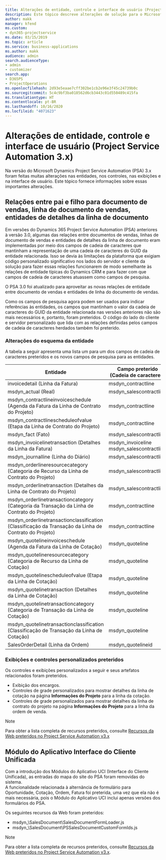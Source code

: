 ```yaml
---
title: Alterações de entidade, controle e interface de usuário (Project Service Automation 3.x)
description: Este tópico descreve alterações de solução para o Microsoft Dynamics Project Service Automation 3.x.
author: makk
manager: kfend
ms.custom:
- dyn365-projectservice
ms.date: 03/15/2019
ms.topic: article
ms.service: business-applications
ms.author: makk
audience: admin
search.audienceType:
- admin
- customizer
search.app:
- D365PS
- ProjectOperations
ms.openlocfilehash: 2d93e5eaae7cff302be1cb2e96e3f45c24739b0c
ms.sourcegitcommit: 5c4c9bf3ba018562d6cb3443c01d550489c415fa
ms.translationtype: HT
ms.contentlocale: pt-BR
ms.lasthandoff: 10/16/2020
ms.locfileid: "4071623"
---
```

# <a name="entity-control-and-user-interface-changes-project-service-automation-3x"></a>Alterações de entidade, controle e interface de usuário (Project Service Automation 3.x)
Na versão do Microsoft Dynamics Project Service Automation (PSA) 3.x foram feitas muitas alterações nas entidades, nos controles, nas exibições e na interface de usuário. Este tópico fornece informações sobre essas importantes alterações.

## <a name="parent-child-relationships-for-sales-document-sales-document-line-sales-document-line-detail-entities"></a>Relações entre pai e filho para documento de vendas, linha de documento de vendas, entidades de detalhes da linha de documento
Em versões do Dynamics 365 Project Service Automation (PSA) anteriores à versão 3.0, algumas das relações entre documentos de vendas, linhas de documento de vendas e entidades de detalhes da linha de documento eram implementadas por meio dos campos de cadeia de caracteres que mantinham a representação de uma cadeia de caracteres do GUID da entidade relacionada. Isso se devia às limitações da plataforma que exigiam código personalizado significativo nos lados do servidor e cliente da solução para fazer essas relações funcionarem de modo semelhante às relações de entidade típicas do Dynamics CRM e para fazer com que campos de cadeia de caracteres atuassem como campos de pesquisa.

O PSA 3.0 foi atualizado para aproveitar as novas relações de entidade entre documento de vendas e entidades de linha do documento de vendas.

Como os campos de pesquisa agora podem ser usados para indicar referências às entidades, os campos que mantinham o valor da cadeia de caracteres do GUID da entidade relacionada nas versões anteriores não são mais necessários e, portanto, foram preteridos. O código do lado do cliente e servidor personalizado que lida com as relações definidas pelos campos de cadeia de caracteres herdados também foi preterido.

### <a name="entity-schema-changes"></a>Alterações do esquema da entidade
A tabela a seguir apresenta uma lista um para um dos campos de cadeia de caracteres preteridos e os novos campos de pesquisa para as entidades. 

 Entidade |   Campo preterido (Cadeia de caracteres) | Novo campo (Pesquisa)
--- | --- | ---
invoicedetail (Linha da Fatura) |  msdyn_contractline |    msdyn_contractlineid
msdyn_actual (Real) | msdyn_salescontractline |   msdyn_salescontractlineid
msdyn_contractlineinvoiceschedule (Agenda da Fatura da Linha de Contrato do Projeto) |    msdyn_contractline |    msdyn_contractlineid
msdyn_contractlinescheduleofvalue (Etapa da Linha de Contrato do Projeto) |   msdyn_contractline |    msdyn_contractlineid
msdyn_fact (Fato) | msdyn_salescontractline |   msdyn_salescontractlineid
msdyn_invoicelinetransaction (Detalhes da Linha da Fatura) | msdyn_invoiceline <br> msdyn_salescontractline | msdyn_invoicelineid <br> msdyn_salescontractlineid
msdyn_journalline (Linha do Diário) |  msdyn_salescontractline |   msdyn_salescontractlineid
msdyn_orderlineresourcecategory (Categoria de Recurso da Linha de Contrato do Projeto) | msdyn_salescontractline |   msdyn_contractlineid
msdyn_orderlinetransaction (Detalhes da Linha de Contrato do Projeto) | msdyn_salescontractline |   msdyn_salescontractlineid
msdyn_orderlinetransactioncategory (Categoria da Transação da Linha de Contrato do Projeto) |   msdyn_contractline |    msdyn_contractlineid
msdyn_orderlinetransactionclassification (Classificação da Transação da Linha de Contrato do Projeto) |   msdyn_contractline |    msdyn_contractlineid
msdyn_quotelineinvoiceschedule (Agenda da Fatura da Linha de Cotação) |  msdyn_quoteline |   msdyn_quotelineid
msdyn_quotelineresourcecategory (Categoria de Recurso da Linha de Cotação) |    msdyn_quoteline |   msdyn_quotelineid
msdyn_quotelinescheduleofvalue (Etapa da Linha de Cotação) | msdyn_quoteline |   msdyn_quotelineid
msdyn_quotelinetransaction (Detalhes da Linha de Cotação) |    msdyn_quoteline |   msdyn_quotelineid
msdyn_quotelinetransactioncategory (Categoria de Transação da Linha de Cotação) |  msdyn_quoteline |   msdyn_quotelineid
msdyn_quotelinetransactionclassification (Classificação de Transação da Linha de Cotação) |  msdyn_quoteline |   msdyn_quotelineid
SalesOrderDetail (Linha da Ordem) | msdyn_quotelineid | msdyn_quoteline 

### <a name="deprecated-custom-views-and-controls"></a>Exibições e controles personalizados preteridos
Os controles e exibições personalizados a seguir e seus artefatos relacionados foram preteridos.

- Exibição dos encargos.
- Controles de grade personalizados para mostrar detalhes da linha de cotação na página **Informações do Projeto** para a linha da cotação.
- Controles de grade personalizados para mostrar detalhes da linha de contrato do projeto na página **Informações do Projeto** para a linha da ordem de venda.

> [!NOTE]
> Para obter a lista completa de recursos preteridos, consulte [Recursos da Web preteridos no Project Service Automation v3.x](../developer-guides/web-resources-deprecated-v3.x.md)

## <a name="unified-client-interface-app-module"></a>Módulo do Aplicativo Interface do Cliente Unificada
Com a introdução dos Módulos do Aplicativo UCI (Interface do Cliente Unificada), as entradas do mapa do site do PSA foram removidas do sistema.  
A funcionalidade relacionada à alternância de formulário para Oportunidade, Cotação, Ordem, Fatura foi preterida, uma vez que ela não é mais necessária, pois o Módulo do Aplicativo UCI inclui apenas versões dos formulários do PSA.  

Os seguintes recursos da Web foram preteridos:

- msdyn_\SalesDocument\SalesDocumentFormLoader.js
- msdyn_\SalesDocument\PSSalesDocumentCustomFormIds.js

> [!NOTE]
> Para obter a lista completa de recursos preteridos, consulte [Recursos da Web preteridos no Project Service Automation v3.x](../developer-guides/web-resources-deprecated-v3.x.md).


